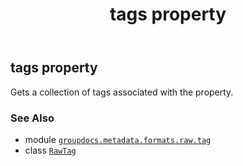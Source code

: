﻿---
title: tags property
second_title: GroupDocs.Metadata for Python via .NET API References
description: 
type: docs
url: /python-net/groupdocs.metadata.formats.raw.tag/rawtag/tags/
is_root: false
weight: 80
---

## tags property


Gets a collection of tags associated with the property.

### See Also
* module [`groupdocs.metadata.formats.raw.tag`](../../)
* class [`RawTag`](/metadata/python-net/groupdocs.metadata.formats.raw.tag/rawtag)
